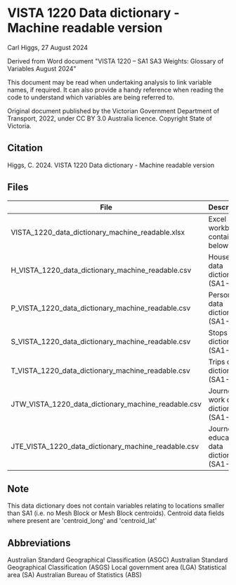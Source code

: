# VISTA 1220 Data dictionary - Machine readable version

Carl Higgs, 27 August 2024

Derived from Word document "VISTA 1220 – SA1 SA3 Weights: Glossary of Variables August 2024"

This document may be read when undertaking analysis to link variable names, if required.  It can also provide a handy reference when reading the code to understand which variables are being referred to.

Original document published by the Victorian Government Department of Transport, 2022, under CC BY 3.0 Australia licence.  Copyright State of Victoria.

## Citation
Higgs, C. 2024.  VISTA 1220 Data dictionary - Machine readable version

## Files
|File|Description|
|----|-----------|
|VISTA_1220_data_dictionary_machine_readable.xlsx |Excel workbook, contains all below|VISTA_1220_datasets_data_dictionary_machine_readable.csv|List of dataset file names and plain language descriptions|
|H_VISTA_1220_data_dictionary_machine_readable.csv|Households data dictionary (SA1-SA3)|
|P_VISTA_1220_data_dictionary_machine_readable.csv|Persons data dictionary (SA1-SA3)|
|S_VISTA_1220_data_dictionary_machine_readable.csv|Stops data dictionary (SA1-SA3)|
|T_VISTA_1220_data_dictionary_machine_readable.csv|Trips data dictionary (SA1-SA3)|
|JTW_VISTA_1220_data_dictionary_machine_readable.csv|Journey to work data dictionary (SA1-SA3)|
|JTE_VISTA_1220_data_dictionary_machine_readable.csv|Journey to education data dictionary (SA1-SA3)|

## Note
This data dictionary does not contain variables relating to locations smaller than SA1 (i.e. no Mesh Block or Mesh Block centroids).  Centroid data fields where present are 'centroid_long' and 'centroid_lat'

## Abbreviations
Australian Standard Geographical Classification (ASGC)
Australian Standard Geographical Classification (ASGS)
Local government area (LGA)
Statistical area (SA)
Australian Bureau of Statistics (ABS)
